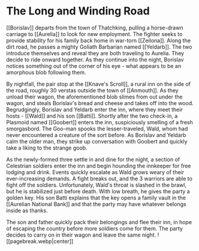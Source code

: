 # The Long and Winding Road
[[Borislav]] departs from the town of Thatchking, pulling a horse-drawn carriage to [[Aurelia]] to look for new employment. The fighter seeks to provide stability for his family back home in war-torn [[Zeilona]].  Along the dirt road, he passes a mighty Goliath Barbarian named [[Yeldarb]]. The two introduce themselves and reveal they are both traveling to Aurelia. They decide to ride onward together. As they continue into the night, Borislav notices something out of the corner of his eye - what appears to be an amorphous blob following them.

By nightfall, the pair stop at the [[Knave's Scroll]], a rural inn on the side of the road, roughly 30 verstas outside the town of [[Anmouth]]. As they unload their wagon, the aforementioned blob slimes from out under the wagon, and steals Borislav's bread and cheese and takes off into the wood. Begrudgingly, Borislav and Yeldarb enter the inn, where they meet their hosts - [[Wald]] and his son [[Batti]]. Shortly after the two check-in, a Plasmoid named [[Goobert]] enters the inn, suspiciously smelling of a fresh smorgasbord. The Goo-man spooks the lesser-traveled, Wald, whom had never encountered a creature of the sort before. As Borislav and Yeldarb calm the older man, they strike up conversation with Goobert and quickly take a liking to the strange goob.

As the newly-formed three settle in and dine for the night, a section of Celestrian soldiers enter the inn and begin hounding the innkeeper for free lodging and drink. Events quickly escalate as Wald grows weary of their ever-increasing demands. A fight breaks out, and the 3 warriors are able to fight off the soldiers. Unfortunately, Wald's throat is slashed in the brawl, but he is stabilized just before death. With low breath, he gives the party a golden key. His son Batti explains that the key opens a family vault in the [[Aurelian National Bank]] and that the party may have whatever belongs inside as thanks.

The son and father quickly pack their belongings and flee their inn, in hope of escaping the country before more soldiers come for them. The party decides to carry on in their wagon and leave the same night.
![[pagebreak.webp|center]]
